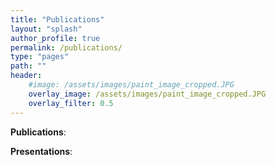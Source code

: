 ```yaml
---
title: "Publications"
layout: "splash"
author_profile: true
permalink: /publications/
type: "pages"
path: ""
header:
    #image: /assets/images/paint_image_cropped.JPG
    overlay_image: /assets/images/paint_image_cropped.JPG
    overlay_filter: 0.5
---
```


__Publications__:


__Presentations__:

